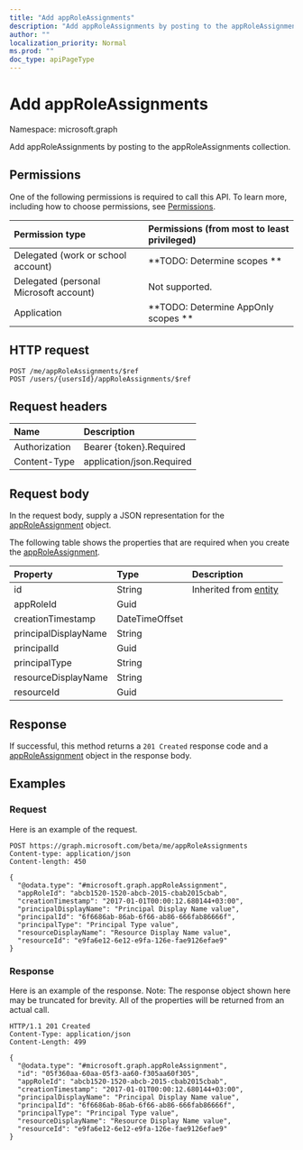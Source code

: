 ```yaml
---
title: "Add appRoleAssignments"
description: "Add appRoleAssignments by posting to the appRoleAssignments collection."
author: ""
localization_priority: Normal
ms.prod: ""
doc_type: apiPageType
---
```


# Add appRoleAssignments

Namespace: microsoft.graph

Add appRoleAssignments by posting to the appRoleAssignments collection.

## Permissions
One of the following permissions is required to call this API. To learn more, including how to choose permissions, see [Permissions](/concepts/permissions-reference.md).

|Permission type|Permissions (from most to least privileged)|
|:---|:---|
|Delegated (work or school account)|**TODO: Determine scopes **|
|Delegated (personal Microsoft account)|Not supported.|
|Application|**TODO: Determine AppOnly scopes **|

## HTTP request
<!-- {
  "blockType": "ignored"
}
-->
``` http
POST /me/appRoleAssignments/$ref
POST /users/{usersId}/appRoleAssignments/$ref
```

## Request headers
|Name|Description|
|:---|:---|
|Authorization|Bearer {token}.Required|
|Content-Type|application/json.Required|

## Request body
In the request body, supply a JSON representation for the [appRoleAssignment](../resources/approleassignment.md) object.

The following table shows the properties that are required when you create the [appRoleAssignment](../resources/approleassignment.md).

|Property|Type|Description|
|:---|:---|:---|
|id|String| Inherited from [entity](../resources/entity.md)|
|appRoleId|Guid||
|creationTimestamp|DateTimeOffset||
|principalDisplayName|String||
|principalId|Guid||
|principalType|String||
|resourceDisplayName|String||
|resourceId|Guid||



## Response
If successful, this method returns a `201 Created` response code and a [appRoleAssignment](../resources/approleassignment.md) object in the response body.

## Examples

### Request
Here is an example of the request.
<!-- {
  "blockType": "request",
  "name": "create_approleassignment_from_approleassignments"
}
-->
``` http
POST https://graph.microsoft.com/beta/me/appRoleAssignments
Content-type: application/json
Content-length: 450

{
  "@odata.type": "#microsoft.graph.appRoleAssignment",
  "appRoleId": "abcb1520-1520-abcb-2015-cbab2015cbab",
  "creationTimestamp": "2017-01-01T00:00:12.680144+03:00",
  "principalDisplayName": "Principal Display Name value",
  "principalId": "6f6686ab-86ab-6f66-ab86-666fab86666f",
  "principalType": "Principal Type value",
  "resourceDisplayName": "Resource Display Name value",
  "resourceId": "e9fa6e12-6e12-e9fa-126e-fae9126efae9"
}
```

### Response
Here is an example of the response. Note: The response object shown here may be truncated for brevity. All of the properties will be returned from an actual call.
<!-- {
  "blockType": "response",
  "truncated": true,
  "@odata.type": "microsoft.graph.approleassignment"
}
-->
``` http
HTTP/1.1 201 Created
Content-Type: application/json
Content-Length: 499

{
  "@odata.type": "#microsoft.graph.appRoleAssignment",
  "id": "05f360aa-60aa-05f3-aa60-f305aa60f305",
  "appRoleId": "abcb1520-1520-abcb-2015-cbab2015cbab",
  "creationTimestamp": "2017-01-01T00:00:12.680144+03:00",
  "principalDisplayName": "Principal Display Name value",
  "principalId": "6f6686ab-86ab-6f66-ab86-666fab86666f",
  "principalType": "Principal Type value",
  "resourceDisplayName": "Resource Display Name value",
  "resourceId": "e9fa6e12-6e12-e9fa-126e-fae9126efae9"
}
```

